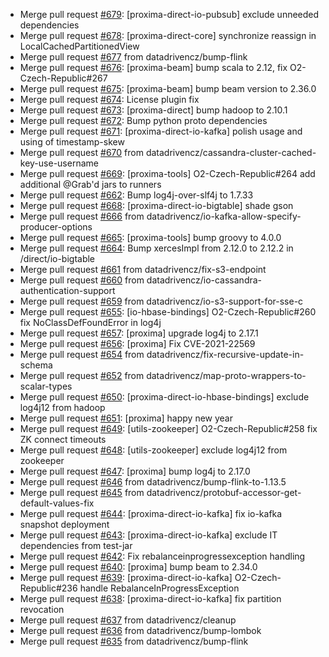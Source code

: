  - Merge pull request [#679](https://github.com/datadrivencz/proxima-platform/pull/679): [proxima-direct-io-pubsub] exclude unneeded dependencies
 - Merge pull request [#678](https://github.com/datadrivencz/proxima-platform/pull/678): [proxima-direct-core] synchronize reassign in LocalCachedPartitionedView
 - Merge pull request [#677](https://github.com/datadrivencz/proxima-platform/pull/677) from datadrivencz/bump-flink
 - Merge pull request [#676](https://github.com/datadrivencz/proxima-platform/pull/676): [proxima-beam] bump scala to 2.12, fix O2-Czech-Republic#267
 - Merge pull request [#675](https://github.com/datadrivencz/proxima-platform/pull/675): [proxima-beam] bump beam version to 2.36.0
 - Merge pull request [#674](https://github.com/datadrivencz/proxima-platform/pull/674): License plugin fix
 - Merge pull request [#673](https://github.com/datadrivencz/proxima-platform/pull/673): [proxima-direct] bump hadoop to 2.10.1
 - Merge pull request [#672](https://github.com/datadrivencz/proxima-platform/pull/672): Bump python proto dependencies
 - Merge pull request [#671](https://github.com/datadrivencz/proxima-platform/pull/671): [proxima-direct-io-kafka] polish usage and using of timestamp-skew
 - Merge pull request [#670](https://github.com/datadrivencz/proxima-platform/pull/670) from datadrivencz/cassandra-cluster-cached-key-use-username
 - Merge pull request [#669](https://github.com/datadrivencz/proxima-platform/pull/669): [proxima-tools] O2-Czech-Republic#264 add additional @Grab'd jars to runners
 - Merge pull request [#662](https://github.com/datadrivencz/proxima-platform/pull/662): Bump log4j-over-slf4j to 1.7.33
 - Merge pull request [#668](https://github.com/datadrivencz/proxima-platform/pull/668): [proxima-direct-io-bigtable] shade gson
 - Merge pull request [#666](https://github.com/datadrivencz/proxima-platform/pull/666) from datadrivencz/io-kafka-allow-specify-producer-options
 - Merge pull request [#665](https://github.com/datadrivencz/proxima-platform/pull/665): [proxima-tools] bump groovy to 4.0.0
 - Merge pull request [#664](https://github.com/datadrivencz/proxima-platform/pull/664): Bump xercesImpl from 2.12.0 to 2.12.2 in /direct/io-bigtable
 - Merge pull request [#661](https://github.com/datadrivencz/proxima-platform/pull/661) from datadrivencz/fix-s3-endpoint
 - Merge pull request [#660](https://github.com/datadrivencz/proxima-platform/pull/660) from datadrivencz/io-cassandra-authentication-support
 - Merge pull request [#659](https://github.com/datadrivencz/proxima-platform/pull/659) from datadrivencz/io-s3-support-for-sse-c
 - Merge pull request [#655](https://github.com/datadrivencz/proxima-platform/pull/655): [io-hbase-bindings] O2-Czech-Republic#260 fix NoClassDefFoundError in log4j
 - Merge pull request [#657](https://github.com/datadrivencz/proxima-platform/pull/657): [proxima] upgrade log4j to 2.17.1
 - Merge pull request [#656](https://github.com/datadrivencz/proxima-platform/pull/656): [proxima] Fix CVE-2021-22569
 - Merge pull request [#654](https://github.com/datadrivencz/proxima-platform/pull/654) from datadrivencz/fix-recursive-update-in-schema
 - Merge pull request [#652](https://github.com/datadrivencz/proxima-platform/pull/652) from datadrivencz/map-proto-wrappers-to-scalar-types
 - Merge pull request [#650](https://github.com/datadrivencz/proxima-platform/pull/650): [proxima-direct-io-hbase-bindings] exclude log4j12 from hadoop
 - Merge pull request [#651](https://github.com/datadrivencz/proxima-platform/pull/651): [proxima] happy new year
 - Merge pull request [#649](https://github.com/datadrivencz/proxima-platform/pull/649): [utils-zookeeper] O2-Czech-Republic#258 fix ZK connect timeouts
 - Merge pull request [#648](https://github.com/datadrivencz/proxima-platform/pull/648): [utils-zookeeper] exclude log4j12 from zookeeper
 - Merge pull request [#647](https://github.com/datadrivencz/proxima-platform/pull/647): [proxima] bump log4j to 2.17.0
 - Merge pull request [#646](https://github.com/datadrivencz/proxima-platform/pull/646) from datadrivencz/bump-flink-to-1.13.5
 - Merge pull request [#645](https://github.com/datadrivencz/proxima-platform/pull/645) from datadrivencz/protobuf-accessor-get-default-values-fix
 - Merge pull request [#644](https://github.com/datadrivencz/proxima-platform/pull/644): [proxima-direct-io-kafka] fix io-kafka snapshot deployment
 - Merge pull request [#643](https://github.com/datadrivencz/proxima-platform/pull/643): [proxima-direct-io-kafka] exclude IT dependencies from test-jar
 - Merge pull request [#642](https://github.com/datadrivencz/proxima-platform/pull/642): Fix rebalanceinprogressexception handling
 - Merge pull request [#640](https://github.com/datadrivencz/proxima-platform/pull/640): [proxima] bump beam to 2.34.0
 - Merge pull request [#639](https://github.com/datadrivencz/proxima-platform/pull/639): [proxima-direct-io-kafka] O2-Czech-Republic#236 handle RebalanceInProgressException
 - Merge pull request [#638](https://github.com/datadrivencz/proxima-platform/pull/638): [proxima-direct-io-kafka] fix partition revocation
 - Merge pull request [#637](https://github.com/datadrivencz/proxima-platform/pull/637) from datadrivencz/cleanup
 - Merge pull request [#636](https://github.com/datadrivencz/proxima-platform/pull/636) from datadrivencz/bump-lombok
 - Merge pull request [#635](https://github.com/datadrivencz/proxima-platform/pull/635) from datadrivencz/bump-flink
